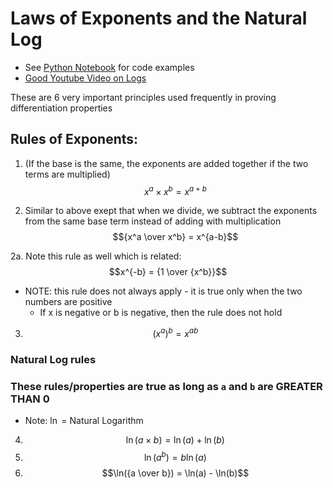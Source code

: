 # Laws of Exponents and the Natural Log

- See [Python Notebook](./LawOfExponents.ipynb) for code examples
- [Good Youtube Video on Logs](https://www.youtube.com/watch?v=up21mvokyQ4)

These are 6 very important principles used frequently in proving differentiation properties

## Rules of Exponents:

1. (If the base is the same, the exponents are added together if the two terms are multiplied)
   $$x^a \times x^b = x^{a+b}$$

2. Similar to above exept that when we divide, we subtract the exponents from the same base term instead of adding with multiplication
   $${x^a \over x^b} = x^{a-b}$$

2a. Note this rule as well which is related: $$x^{-b} = {1 \over {x^b}}$$

- NOTE: this rule does not always apply - it is true only when the two numbers are positive
  - If x is negative or b is negative, then the rule does not hold

3. $$(x^a)^b = x^{ab}$$

### Natural Log rules

### These rules/properties are true as long as `a` and `b` are GREATER THAN 0

- Note: $\ln$ = Natural Logarithm

4. $$\ln(a \times b) = \ln(a) + \ln(b)$$
5. $$\ln(a^b) = b \ln(a)$$
6. $$\ln({a \over b}) = \ln(a) - \ln(b)$$

